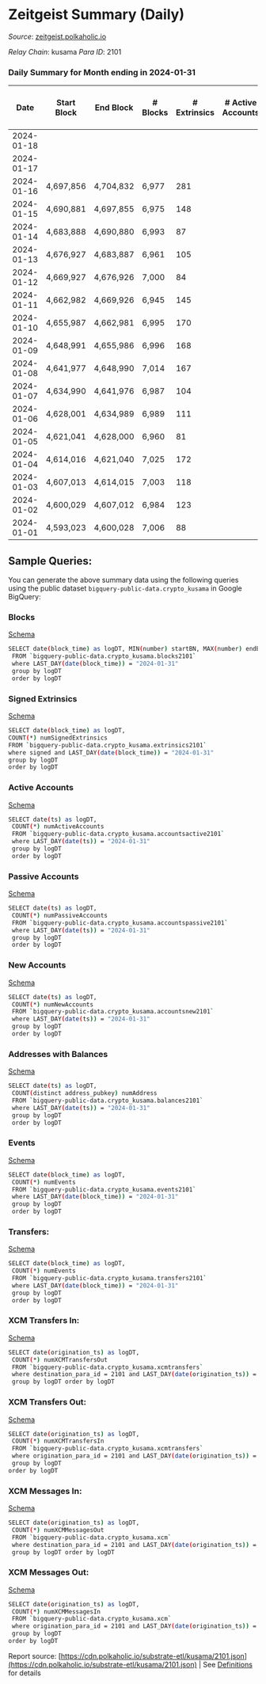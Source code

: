 # Zeitgeist Summary (Daily)

_Source_: [zeitgeist.polkaholic.io](https://zeitgeist.polkaholic.io)

*Relay Chain*: kusama
*Para ID*: 2101



### Daily Summary for Month ending in 2024-01-31


| Date    | Start Block | End Block | # Blocks | # Extrinsics | # Active Accounts | # Passive Accounts | # New Accounts | # Addresses | # Events  | # Transfers ($USD) | # XCM Transfers In ($USD) | # XCM Transfers Out ($USD) | # XCM In | # XCM Out | Issues |
|---------|-------------|-----------|----------|--------------|-------------------|--------------------|----------------|-------------|-----------|--------------------|---------------------------|----------------------------|----------|-----------|--------|
| 2024-01-18 |  |  |  |  |  |  |  |  |  |   |   |   |  |  |  |
| 2024-01-17 |  |  |  |  |  |  |  | 16,949 |  |   |   |   |  |  |  |
| 2024-01-16 | 4,697,856 | 4,704,832 | 6,977 | 281 |  |  |  | 16,931 | 55,267 | 218  |   |   |  |  |  |
| 2024-01-15 | 4,690,881 | 4,697,855 | 6,975 | 148 |  |  |  | 16,923 | 51,007 | 91  |   | 28  |  |  |  |
| 2024-01-14 | 4,683,888 | 4,690,880 | 6,993 | 87 |  |  |  | 16,920 | 53,170 | 53  |   | 14  |  |  |  |
| 2024-01-13 | 4,676,927 | 4,683,887 | 6,961 | 105 |  |  |  | 16,915 | 52,942 | 95  |   | 16  |  |  |  |
| 2024-01-12 | 4,669,927 | 4,676,926 | 7,000 | 84 |  |  |  | 16,910 | 50,430 | 75  |   | 29  |  |  |  |
| 2024-01-11 | 4,662,982 | 4,669,926 | 6,945 | 145 |  |  |  | 16,904 | 53,275 | 123  |   | 17  |  |  |  |
| 2024-01-10 | 4,655,987 | 4,662,981 | 6,995 | 170 |  |  |  | 16,897 | 53,625 | 163  |   | 31  |  |  |  |
| 2024-01-09 | 4,648,991 | 4,655,986 | 6,996 | 168 |  |  |  | 16,886 | 50,975 | 157  |   | 13  |  |  |  |
| 2024-01-08 | 4,641,977 | 4,648,990 | 7,014 | 167 |  |  |  | 16,879 | 53,651 | 195  |   | 7  |  |  |  |
| 2024-01-07 | 4,634,990 | 4,641,976 | 6,987 | 104 |  |  |  | 16,877 | 52,715 | 109  |   | 26  |  |  |  |
| 2024-01-06 | 4,628,001 | 4,634,989 | 6,989 | 111 |  |  |  | 16,868 | 50,394 | 118  |   | 23  |  |  |  |
| 2024-01-05 | 4,621,041 | 4,628,000 | 6,960 | 81 |  |  |  | 16,868 | 52,133 | 49  |   | 17  |  |  |  |
| 2024-01-04 | 4,614,016 | 4,621,040 | 7,025 | 172 |  |  |  | 16,862 | 51,280 | 117  |   | 22  |  |  |  |
| 2024-01-03 | 4,607,013 | 4,614,015 | 7,003 | 118 |  |  |  | 16,843 | 55,067 | 130  |   | 24  |  |  |  |
| 2024-01-02 | 4,600,029 | 4,607,012 | 6,984 | 123 |  |  |  | 16,846 | 52,999 | 88  |   | 27  |  |  |  |
| 2024-01-01 | 4,593,023 | 4,600,028 | 7,006 | 88 |  |  |  | 16,840 | 50,767 | 83  |   | 14  |  |  |  |

## Sample Queries:
You can generate the above summary data using the following queries using the public dataset `bigquery-public-data.crypto_kusama` in Google BigQuery:


### Blocks 

[Schema](https://github.com/colorfulnotion/substrate-etl/blob/main/schema/blocks.json)

```bash
SELECT date(block_time) as logDT, MIN(number) startBN, MAX(number) endBN, COUNT(*) numBlocks 
 FROM `bigquery-public-data.crypto_kusama.blocks2101`  
 where LAST_DAY(date(block_time)) = "2024-01-31" 
 group by logDT 
 order by logDT
```

### Signed Extrinsics 

[Schema](https://github.com/colorfulnotion/substrate-etl/blob/main/schema/extrinsics.json)

```bash
SELECT date(block_time) as logDT, 
COUNT(*) numSignedExtrinsics 
FROM `bigquery-public-data.crypto_kusama.extrinsics2101`  
where signed and LAST_DAY(date(block_time)) = "2024-01-31" 
group by logDT 
order by logDT
```

### Active Accounts 

[Schema](https://github.com/colorfulnotion/substrate-etl/blob/main/schema/accountsactive.json)

```bash
SELECT date(ts) as logDT, 
 COUNT(*) numActiveAccounts 
 FROM `bigquery-public-data.crypto_kusama.accountsactive2101` 
 where LAST_DAY(date(ts)) = "2024-01-31" 
 group by logDT 
 order by logDT
```

### Passive Accounts 

[Schema](https://github.com/colorfulnotion/substrate-etl/blob/main/schema/accountspassive.json)

```bash
SELECT date(ts) as logDT, 
 COUNT(*) numPassiveAccounts 
 FROM `bigquery-public-data.crypto_kusama.accountspassive2101` 
 where LAST_DAY(date(ts)) = "2024-01-31" 
 group by logDT 
 order by logDT
```

### New Accounts 

[Schema](https://github.com/colorfulnotion/substrate-etl/blob/main/schema/accountsnew.json)

```bash
SELECT date(ts) as logDT, 
 COUNT(*) numNewAccounts 
 FROM `bigquery-public-data.crypto_kusama.accountsnew2101` 
 where LAST_DAY(date(ts)) = "2024-01-31" 
 group by logDT
 order by logDT
```

### Addresses with Balances 

[Schema](https://github.com/colorfulnotion/substrate-etl/blob/main/schema/balances.json)

```bash
SELECT date(ts) as logDT,
 COUNT(distinct address_pubkey) numAddress 
 FROM `bigquery-public-data.crypto_kusama.balances2101` 
 where LAST_DAY(date(ts)) = "2024-01-31" 
 group by logDT 
 order by logDT
```

### Events 

[Schema](https://github.com/colorfulnotion/substrate-etl/blob/main/schema/events.json)

```bash
SELECT date(block_time) as logDT, 
 COUNT(*) numEvents 
 FROM `bigquery-public-data.crypto_kusama.events2101` 
 where LAST_DAY(date(block_time)) = "2024-01-31" 
 group by logDT 
 order by logDT
```

### Transfers:

[Schema](https://github.com/colorfulnotion/substrate-etl/blob/main/schema/transfers.json)

```bash
SELECT date(block_time) as logDT, 
 COUNT(*) numEvents 
 FROM `bigquery-public-data.crypto_kusama.transfers2101` 
 where LAST_DAY(date(block_time)) = "2024-01-31" 
 group by logDT 
 order by logDT
```

### XCM Transfers In: 

[Schema](https://github.com/colorfulnotion/substrate-etl/blob/main/schema/xcmtransfers.json)

```bash
SELECT date(origination_ts) as logDT, 
 COUNT(*) numXCMTransfersOut 
 FROM `bigquery-public-data.crypto_kusama.xcmtransfers` 
 where destination_para_id = 2101 and LAST_DAY(date(origination_ts)) = "2024-01-31" 
 group by logDT order by logDT
```

### XCM Transfers Out: 

[Schema](https://github.com/colorfulnotion/substrate-etl/blob/main/schema/xcmtransfers.json)

```bash
SELECT date(origination_ts) as logDT, 
 COUNT(*) numXCMTransfersIn 
 FROM `bigquery-public-data.crypto_kusama.xcmtransfers` 
 where origination_para_id = 2101 and LAST_DAY(date(origination_ts)) = "2024-01-31" 
 group by logDT 
order by logDT
```

### XCM Messages In: 

[Schema](https://github.com/colorfulnotion/substrate-etl/blob/main/schema/xcm.json)

```bash
SELECT date(origination_ts) as logDT, 
 COUNT(*) numXCMMessagesOut 
 FROM `bigquery-public-data.crypto_kusama.xcm` 
 where destination_para_id = 2101 and LAST_DAY(date(origination_ts)) = "2024-01-31" 
 group by logDT order by logDT
```

### XCM Messages Out: 

[Schema](https://github.com/colorfulnotion/substrate-etl/blob/main/schema/xcm.json)

```bash
SELECT date(origination_ts) as logDT, 
 COUNT(*) numXCMMessagesIn 
 FROM `bigquery-public-data.crypto_kusama.xcm` 
 where origination_para_id = 2101 and LAST_DAY(date(origination_ts)) = "2024-01-31" 
 group by logDT 
order by logDT
```


Report source: [https://cdn.polkaholic.io/substrate-etl/kusama/2101.json](https://cdn.polkaholic.io/substrate-etl/kusama/2101.json) | See [Definitions](/DEFINITIONS.md) for details

